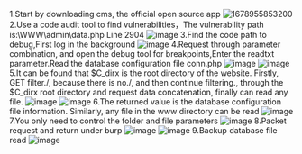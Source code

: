 1.Start by downloading cms, the official open source app
![1678955853200](https://user-images.githubusercontent.com/113097106/225561589-5871b982-40e3-407d-8325-0adc3353b21d.jpg)
2.Use a code audit tool to find vulnerabilities，The vulnerability path is:\WWW\admin\data.php   Line 2904
![image](https://user-images.githubusercontent.com/113097106/225562709-589ba9c4-d510-4b41-bace-b11f5954c1c6.png)
3.Find the code path to debug,First log in the background
![image](https://user-images.githubusercontent.com/113097106/225563643-2d5d0a8b-85b8-4394-b97e-44d7f6dba795.png)
4.Request through parameter combination, and open the debug tool for breakpoints,Enter the readtxt parameter.Read the database configuration file conn.php
![image](https://user-images.githubusercontent.com/113097106/225564355-26f8b151-6695-4621-98e4-807bce2f32bd.png)
![image](https://user-images.githubusercontent.com/113097106/225564648-b1d3378d-f8a1-4c18-9697-2dbc08e895b8.png)
5.It can be found that $C_dirx is the root directory of the website. Firstly, GET filter./, because there is no./, and then continue filtering., through the $C_dirx root directory and request data concatenation, finally can read any file.
![image](https://user-images.githubusercontent.com/113097106/225565911-af094bc1-79cf-4749-a193-e3aa682df6f0.png)
![image](https://user-images.githubusercontent.com/113097106/225566069-b885a769-fb20-4766-8b9f-e9d5139bef4f.png)
6.The returned value is the database configuration file information. Similarly, any file in the www directory can be read
![image](https://user-images.githubusercontent.com/113097106/225566825-9829ce42-c056-4d5b-9391-2f6a7f9aa03f.png)
7.You only need to control the folder and file parameters
![image](https://user-images.githubusercontent.com/113097106/225567129-8b2465a2-c0d8-4831-afaa-692f2b2cbc3d.png)
8.Packet request and return under burp
![image](https://user-images.githubusercontent.com/113097106/225567724-a69a5ec0-20a3-4d5d-9de3-191eff0b6688.png)
![image](https://user-images.githubusercontent.com/113097106/225567770-ed70c66a-5260-4af7-8c72-2bdea02f9d35.png)
9.Backup database file read
![image](https://user-images.githubusercontent.com/113097106/225568168-9fec4a13-1b8b-46f6-885d-c17efdfa5a6e.png)
